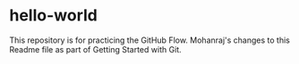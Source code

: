 # hello-world
This repository is for practicing the GitHub Flow.
Mohanraj's changes to this Readme file as part of Getting Started with Git.
